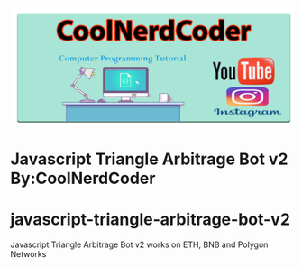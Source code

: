 <img src="https://raw.githubusercontent.com/coolnerdcoder/javascript-triangle-arbitrage-bot-v2/main/coolnercoder.png" >

<h1>Javascript Triangle Arbitrage Bot v2 By:CoolNerdCoder</h1>







# javascript-triangle-arbitrage-bot-v2

Javascript Triangle Arbitrage Bot v2 works on ETH, BNB and Polygon Networks
